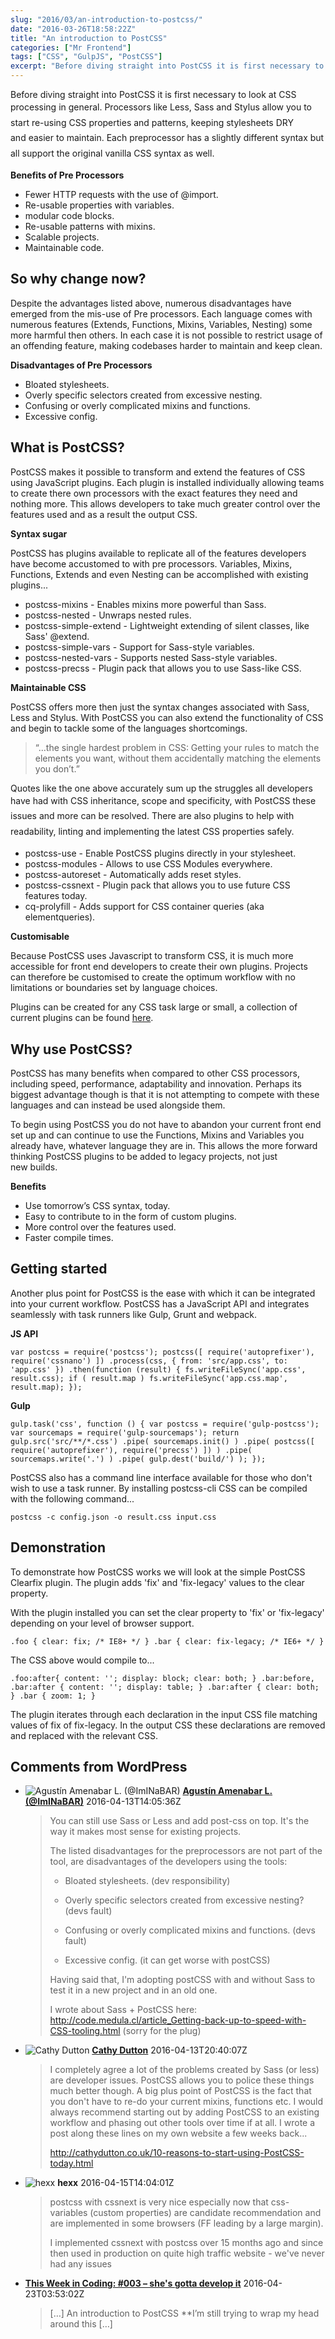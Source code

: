 ```yaml
---
slug: "2016/03/an-introduction-to-postcss/"
date: "2016-03-26T18:58:22Z"
title: "An introduction to PostCSS"
categories: ["Mr Frontend"]
tags: ["CSS", "GulpJS", "PostCSS"]
excerpt: "Before diving straight into PostCSS it is first necessary to look at CSS processing in general. Pro..."
---
```


Before diving straight into PostCSS it is first necessary to look at CSS processing in general. Processors <span style="line-height: 1.75;">like Less, Sass and Stylus allow you to start re-using CSS properties and patterns, keeping stylesheets DRY and </span><span style="line-height: 1.75;">easier to maintain. Each preprocessor has a slightly different syntax but all support the original vanilla </span><span style="line-height: 1.75;">CSS syntax as well.</span>

**Benefits of Pre Processors**

* Fewer HTTP requests with the use of @import.
* Re-usable properties with variables.
* modular code blocks.
* Re-usable patterns with mixins.
* Scalable projects.
* Maintainable code.

## So why change now?

Despite the advantages listed above, numerous disadvantages have emerged from the mis-use of Pre processors. Each language comes with numerous features (Extends, Functions, Mixins, Variables, Nesting) some more harmful then others. In each case it is not possible to restrict usage of an offending feature, making codebases harder to maintain and keep clean.

**Disadvantages of Pre Processors**

* Bloated stylesheets.
* Overly specific selectors created from excessive nesting.
* Confusing or overly complicated mixins and functions.
* Excessive config.

## What is PostCSS?

PostCSS makes it possible to transform and extend the features of CSS using JavaScript plugins. Each plugin is installed individually allowing teams to create there own processors with the exact features they need and nothing more. This allows developers to take much greater control over the features used and as a result the output CSS.

**Syntax sugar**

PostCSS has plugins available to replicate all of the features developers have become accustomed to with pre processors. Variables, Mixins, Functions, Extends and even Nesting can be accomplished with existing plugins...

* postcss-mixins - Enables mixins more powerful than Sass.
* postcss-nested - Unwraps nested rules.
* postcss-simple-extend - Lightweight extending of silent classes, like Sass' @extend.
* postcss-simple-vars - Support for Sass-style variables.
* postcss-nested-vars - Supports nested Sass-style variables.
* postcss-precss - Plugin pack that allows you to use Sass-like CSS.

**Maintainable CSS**

PostCSS offers more then just the syntax changes associated with Sass, Less and Stylus. With PostCSS you can also extend the functionality of CSS and begin to tackle some of the languages shortcomings.

> “…the single hardest problem in CSS: Getting your rules to match the elements you want, without them accidentally matching the elements you don’t.”

Quotes like the one above accurately sum up the struggles all developers have had with CSS inheritance, scope and <span style="line-height: 1.75;">specificity, with PostCSS these issues and more can be resolved. There are also plugins to help with readability, </span><span style="line-height: 1.75;">linting and implementing the latest CSS properties safely.</span>

* postcss-use - Enable PostCSS plugins directly in your stylesheet.
* postcss-modules - Allows to use CSS Modules everywhere.
* postcss-autoreset - Automatically adds reset styles.
* postcss-cssnext - Plugin pack that allows you to use future CSS features today.
* cq-prolyfill - Adds support for CSS container queries (aka elementqueries).

**Customisable**

Because PostCSS uses Javascript to transform CSS, it is much more accessible for front end developers to create their own plugins. Projects can therefore be customised to create the optimum workflow with no limitations or boundaries set by language choices.

Plugins can be created for any CSS task large or small, a collection of current plugins can be found [here](http://postcss.parts/).

## Why use PostCSS?

PostCSS has many benefits when compared to other CSS processors, including speed, performance, adaptability and innovation. Perhaps its biggest advantage though is that it is not attempting to compete with these languages and can instead be used alongside them.

To begin using PostCSS you do not have to abandon your current front end set up and can continue to use the Functions, Mixins and Variables you already have, whatever language they are in. This allows the more forward thinking PostCSS plugins to be added to legacy projects, not just new builds.

**Benefits**

* Use tomorrow’s CSS syntax, today.
* Easy to contribute to in the form of custom plugins.
* More control over the features used.
* Faster compile times.

## Getting started

Another plus point for PostCSS is the ease with which it can be integrated into your current workflow. PostCSS has a JavaScript API and integrates seamlessly with task runners like Gulp, Grunt and webpack.

**JS API**

```
var postcss = require('postcss'); postcss([ require('autoprefixer'), require('cssnano') ]) .process(css, { from: 'src/app.css', to: 'app.css' }) .then(function (result) { fs.writeFileSync('app.css', result.css); if ( result.map ) fs.writeFileSync('app.css.map', result.map); });
```

**Gulp**

```
gulp.task('css', function () { var postcss = require('gulp-postcss'); var sourcemaps = require('gulp-sourcemaps'); return gulp.src('src/**/*.css') .pipe( sourcemaps.init() ) .pipe( postcss([ require('autoprefixer'), require('precss') ]) ) .pipe( sourcemaps.write('.') ) .pipe( gulp.dest('build/') ); });
```

PostCSS also has a command line interface available for those who don't wish to use a task runner. By installing postcss-cli CSS can be compiled with the following command...

```
postcss -c config.json -o result.css input.css
```

## Demonstration

To demonstrate how PostCSS works we will look at the simple PostCSS Clearfix plugin. The plugin adds 'fix' and 'fix-legacy' values to the clear property.

With the plugin installed you can set the clear property to 'fix' or 'fix-legacy' depending on your level of browser support.

```
.foo { clear: fix; /* IE8+ */ } .bar { clear: fix-legacy; /* IE6+ */ }
```

The CSS above would compile to...

```
.foo:after{ content: ''; display: block; clear: both; } .bar:before, .bar:after { content: ''; display: table; } .bar:after { clear: both; } .bar { zoom: 1; }
```

The plugin iterates through each declaration in the input CSS file matching values of fix of fix-legacy. In the output CSS these declarations are removed and replaced with the relevant CSS.

## Comments from WordPress

* ![Agustín Amenabar L. (@ImINaBAR)](https://www.gravatar.com/avatar/0c7be6f787e291a1acd163663217cac2?d=identicon) **[Agustín Amenabar L. (@ImINaBAR)](http://twitter.com/ImINaBAR)** 2016-04-13T14:05:36Z
  > You can still use Sass or Less and add post-css on top. It's the way it makes most sense for existing projects.
  > 
  > 
  > 
  > The listed disadvantages for the preprocessors are not part of the tool, are disadvantages of the developers using the tools:
  > 
  > 
  > 
  > * Bloated stylesheets. (dev responsibility)
  > 
  > * Overly specific selectors created from excessive nesting?  (devs fault)
  > 
  > * Confusing or overly complicated mixins and functions.  (devs fault)
  > 
  > * Excessive config. (it can get worse with postCSS)
  > 
  > 
  > 
  > Having said that, I'm adopting postCSS with and without Sass to test it in a new project and in an old one. 
  > 
  > I wrote about Sass + PostCSS here: http://code.medula.cl/article_Getting-back-up-to-speed-with-CSS-tooling.html (sorry for the plug)
* ![Cathy Dutton](https://www.gravatar.com/avatar/7b4ad8b2a49380ad7801a252293e11a2?d=identicon) **[Cathy Dutton](http://www.cathydutton.co.uk/)** 2016-04-13T20:40:07Z
  > I completely agree a lot of the problems created by Sass (or less) are developer issues. PostCSS allows you to police these things much better though.  A big plus point of PostCSS is the fact that you don't have to re-do your current mixins, functions etc. I would always recommend starting out by adding PostCSS to an existing workflow and phasing out other tools over time if at all. I wrote a post along these lines on my own website a few weeks back...
  > 
  > 
  > 
  > http://cathydutton.co.uk/10-reasons-to-start-using-PostCSS-today.html
* ![hexx](https://www.gravatar.com/avatar/1efe80ab397e898428824662a6965924?d=identicon) **hexx** 2016-04-15T14:04:01Z
  > postcss with cssnext is very nice especially now that css-variables (custom properties) are candidate recommendation and are implemented in some browsers (FF leading by a large margin).
  > 
  > 
  > 
  > I implemented cssnext with postcss over 15 months ago and since then used in production on quite high traffic website - we've never had any issues
* **[This Week in Coding: #003 &#8211; she&#039;s gotta develop it](http://shesgottadevelopit.com/2016/04/22/this-week-in-coding-003/)** 2016-04-23T03:53:02Z
  > [&#8230;] An introduction to PostCSS **I&#8217;m still trying to wrap my head around this [&#8230;]
